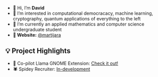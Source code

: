 - 👋 Hi, I’m **David**
- 👀 I’m interested in computational democracacy, machine learning, cryptography, quantum applications of everything to the left
- 🌱 I’m currently an applied mathematics and computer science undergraduate student
- **🔗 Website:** [@martijara](https://martijara.pages.dev)

**💡 Project Highlights**
---
- 🦙 Co-pilot Llama GNOME Extension: [Check it out!](https://martijara.gitlab.io/Penguin-AI-Chatbot-for-GNOME/)
- 🕷️ Spidey Recruiter: [In-development](#)